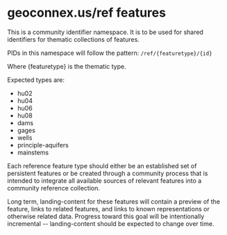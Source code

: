 # geoconnex.us/ref features

This is a community identifier namespace. It is to be used for shared identifiers for thematic collections of features.

PIDs in this namespace will follow the pattern:
`/ref/{featuretype}/{id}`

Where {featuretype} is the thematic type. 

Expected types are:  
- hu02
- hu04
- hu06
- hu08
- dams
- gages
- wells
- principle-aquifers
- mainstems

Each reference feature type should either be an established set of persistent features or be created through a community process that is intended to integrate all available sources of relevant features into a community reference collection.

Long term, landing-content for these features will contain a preview of the feature, links to related features, and links to known representations or otherwise related data. Progress toward this goal will be intentionally incremental -- landing-content should be expected to change over time.